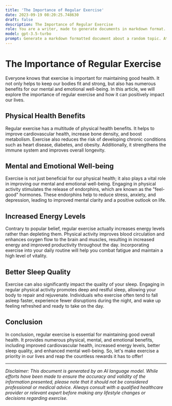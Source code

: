 ```yaml
---
title: 'The Importance of Regular Exercise'
date: 2023-09-19 08:20:25.748630
draft: false
description: The Importance of Regular Exercise
role: You are a writer, made to generate documents in markdown format. It is very important that all of the documents you generate are in valid markdown format.
model: gpt-3.5-turbo
prompt: Generate a markdown formatted document about a random topic. At the bottom, include a disclaimer explaining that the document was generated by you. The first line of the document should be the title. Make sure that the entire document is in proper markdown format, using a mix of various tags to make the document visually appealing.
---
```


# The Importance of Regular Exercise

Everyone knows that exercise is important for maintaining good health. It not only helps to keep our bodies fit and strong, but also has numerous benefits for our mental and emotional well-being. In this article, we will explore the importance of regular exercise and how it can positively impact our lives.

## Physical Health Benefits

Regular exercise has a multitude of physical health benefits. It helps to improve cardiovascular health, increase bone density, and boost metabolism. Exercise also reduces the risk of developing chronic conditions such as heart disease, diabetes, and obesity. Additionally, it strengthens the immune system and improves overall longevity.

## Mental and Emotional Well-being

Exercise is not just beneficial for our physical health; it also plays a vital role in improving our mental and emotional well-being. Engaging in physical activity stimulates the release of endorphins, which are known as the "feel-good" hormones. These endorphins help to reduce stress, anxiety, and depression, leading to improved mental clarity and a positive outlook on life.

## Increased Energy Levels

Contrary to popular belief, regular exercise actually increases energy levels rather than depleting them. Physical activity improves blood circulation and enhances oxygen flow to the brain and muscles, resulting in increased energy and improved productivity throughout the day. Incorporating exercise into your daily routine will help you combat fatigue and maintain a high level of vitality.

## Better Sleep Quality

Exercise can also significantly impact the quality of your sleep. Engaging in regular physical activity promotes deep and restful sleep, allowing your body to repair and rejuvenate. Individuals who exercise often tend to fall asleep faster, experience fewer disruptions during the night, and wake up feeling refreshed and ready to take on the day.

## Conclusion

In conclusion, regular exercise is essential for maintaining good overall health. It provides numerous physical, mental, and emotional benefits, including improved cardiovascular health, increased energy levels, better sleep quality, and enhanced mental well-being. So, let's make exercise a priority in our lives and reap the countless rewards it has to offer!

---

*Disclaimer: This document is generated by an AI language model. While efforts have been made to ensure the accuracy and validity of the information presented, please note that it should not be considered professional or medical advice. Always consult with a qualified healthcare provider or relevant expert before making any lifestyle changes or decisions regarding exercise.*